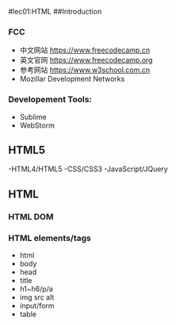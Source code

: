 #lec01:HTML
##Introduction
### FCC
- 中文网站 https://www.freecodecamp.cn
- 英文官网 https://www.freecodecamp.org
- 参考网站 https://www.w3school.com.cn
- Mozillar Development Networks
### Developement Tools:
- Sublime
- WebStorm

## HTML5 
-HTML4/HTML5
-CSS/CSS3
-JavaScript/JQuery

## HTML
### HTML DOM
### HTML elements/tags
- html
- body
- head
- title
- h1~h6/p/a
- img src alt
- input/form
- table




